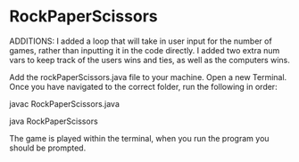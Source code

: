 # RockPaperScissors
ADDITIONS: I added a loop that will take in user input for the number of games, rather than inputting it in the code directly.
I added two extra num vars to keep track of the users wins and ties, as well as the computers wins. 


Add the rockPaperScissors.java file to your machine.
Open a new Terminal.
Once you have navigated to the correct folder, run the following in order:

javac RockPaperScissors.java

java RockPaperScissors

The game is played within the terminal, when you run the program you should be prompted.
